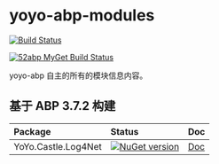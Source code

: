 # yoyo-abp-modules

[![Build Status](https://ci.52abp.com/buildStatus/icon?job=yoyo-abp-modules/master)](https://ci.52abp.com/job/yoyo-abp-modules/job/master/)

[![52abp MyGet Build Status](https://www.myget.org/BuildSource/Badge/52abp?identifier=c479b95c-18ed-4434-aab6-d6349fad2ebf)](https://www.myget.org/)

yoyo-abp 自主的所有的模块信息内容。

## 基于 ABP 3.7.2 构建

| Package             | Status                                                                                                             | Doc                                      |
| :------------------ | :----------------------------------------------------------------------------------------------------------------- | :--------------------------------------- |
| YoYo.Castle.Log4Net | [![NuGet version](https://badge.fury.io/nu/YoYo.Castle.Log4Net.svg)](https://badge.fury.io/nu/YoYo.Castle.Log4Net) | [Doc](src/YoYo.Castle.Log4Net/README.md) |
